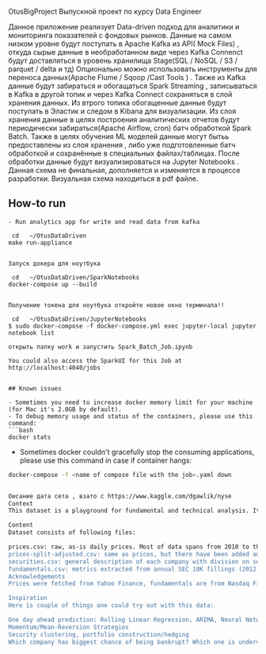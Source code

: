 
OtusBigProject
Выпускной проект по курсу Data Engineer

Данное приложение реализует Data-driven подход для аналитики и мониторинга показателей с фондовых рынков. 
 Данные на самом низком уровне будут поступать в Apache Kafka  из API( Mock  Files) ,
откуда сырые данные в необработанном виде через Kafka Connenct будут доставляться в уровень хранилища Stage(SQL / NoSQL / S3 / parquet / delta и тд) Опционально можно использовать инструменты для переноса данных(Apache Flume / Sqoop /Cast Tools ) . Также из Kafka данные будут забираться и обогащаться Spark Streaming , записываться в Kafka в другой топик и через Kafka Connect сохраняться в слой хранения данных. Из втрого топика обогащенные данные будут поступать в Эластик и следом в Kibana для визуализации. Из слоя хранения данные в целях построения аналитических отчетов будут периодически забираться(Apache Airflow, cron) батч обработкой Spark Batch. Также в целях обучения ML моделей данные могут бытьь предоставлены из слоя хранения , либо уже подготовленные батч обработкой и сохранённые в специальных файлах/таблицах. После обработки данные будут визуализироваться на Jupyter Notebooks . Данная схема не финальная, дополняется и изменяется в процессе разработки. Визуальная схема находиться в pdf файле.

## How-to run


```
- Run analytics app for write and read data from kafka

 cd   ~/OtusDataDriven
make run-appliance


Запуск докера для ноутбука

 cd   ~/OtusDataDriven/SparkNotebooks
docker-compose up --build


Получение токена для ноутбука откройте новое окно терминала!!

 cd   ~/OtusDataDriven/JupyterNotebooks
$ sudo docker-compose -f docker-compose.yml exec jupyter-local jupyter notebook list

открыть папку work и запустить Spark_Batch_Job.ipynb

You could also access the SparkUI for this Job at http://localhost:4040/jobs


## Known issues

- Sometimes you need to increase docker memory limit for your machine (for Mac it's 2.0GB by default).
- To debug memory usage and status of the containers, please use this command:
```bash
docker stats
```
- Sometimes docker couldn't gracefully stop the consuming applications, please use this command in case if container hangs:
```bash
docker-compose -f <name of compose file with the job>.yaml down


Оисание дата сета , взато с https://www.kaggle.com/dgawlik/nyse
Context
This dataset is a playground for fundamental and technical analysis. It is said that 30% of traffic on stocks is already generated by machines, can trading be fully automated? If not, there is still a lot to learn from historical data.

Content
Dataset consists of following files:

prices.csv: raw, as-is daily prices. Most of data spans from 2010 to the end 2016, for companies new on stock market date range is shorter. There have been approx. 140 stock splits in that time, this set doesn't account for that.
prices-split-adjusted.csv: same as prices, but there have been added adjustments for splits.
securities.csv: general description of each company with division on sectors
fundamentals.csv: metrics extracted from annual SEC 10K fillings (2012-2016), should be enough to derive most of popular fundamental indicators.
Acknowledgements
Prices were fetched from Yahoo Finance, fundamentals are from Nasdaq Financials, extended by some fields from EDGAR SEC databases.

Inspiration
Here is couple of things one could try out with this data:

One day ahead prediction: Rolling Linear Regression, ARIMA, Neural Networks, LSTM
Momentum/Mean-Reversion Strategies
Security clustering, portfolio construction/hedging
Which company has biggest chance of being bankrupt? Which one is undervalued (how prices behaved afterwards), what is Return on Investment?


```
